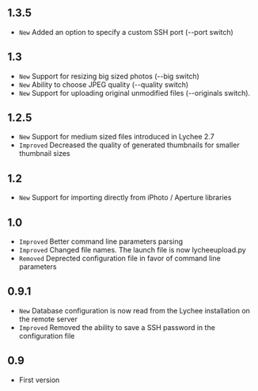 ## 1.3.5
- `New` Added an option to specify a custom SSH port (--port switch)

## 1.3
- `New` Support for resizing big sized photos (--big switch)
- `New` Ability to choose JPEG quality (--quality switch)
- `New` Support for uploading original unmodified files (--originals switch).


## 1.2.5
- `New` Support for medium sized files introduced in Lychee 2.7 
- `Improved` Decreased the quality of generated thumbnails for smaller thumbnail sizes

## 1.2
- `New` Support for importing directly from iPhoto / Aperture libraries

## 1.0
- `Improved` Better command line parameters parsing
- `Improved` Changed file names. The launch file is now lycheeupload.py
- `Removed` Deprected configuration file in favor of command line parameters


## 0.9.1
- `New` Database configuration is now read from the Lychee installation on the remote server
- `Improved` Removed the ability to save a SSH password in the configuration file


## 0.9
- First version